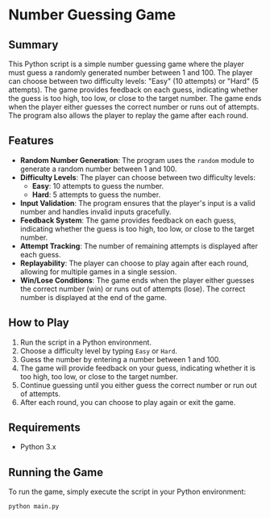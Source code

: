 # Number Guessing Game

## Summary
This Python script is a simple number guessing game where the player must guess a randomly generated number between 1 and 100. The player can choose between two difficulty levels: "Easy" (10 attempts) or "Hard" (5 attempts). The game provides feedback on each guess, indicating whether the guess is too high, too low, or close to the target number. The game ends when the player either guesses the correct number or runs out of attempts. The program also allows the player to replay the game after each round.

## Features
- **Random Number Generation**: The program uses the `random` module to generate a random number between 1 and 100.
- **Difficulty Levels**: The player can choose between two difficulty levels:
  - **Easy**: 10 attempts to guess the number.
  - **Hard**: 5 attempts to guess the number.
- **Input Validation**: The program ensures that the player's input is a valid number and handles invalid inputs gracefully.
- **Feedback System**: The game provides feedback on each guess, indicating whether the guess is too high, too low, or close to the target number.
- **Attempt Tracking**: The number of remaining attempts is displayed after each guess.
- **Replayability**: The player can choose to play again after each round, allowing for multiple games in a single session.
- **Win/Lose Conditions**: The game ends when the player either guesses the correct number (win) or runs out of attempts (lose). The correct number is displayed at the end of the game.

## How to Play
1. Run the script in a Python environment.
2. Choose a difficulty level by typing `Easy` or `Hard`.
3. Guess the number by entering a number between 1 and 100.
4. The game will provide feedback on your guess, indicating whether it is too high, too low, or close to the target number.
5. Continue guessing until you either guess the correct number or run out of attempts.
6. After each round, you can choose to play again or exit the game.

## Requirements
- Python 3.x

## Running the Game
To run the game, simply execute the script in your Python environment:
```bash
python main.py
